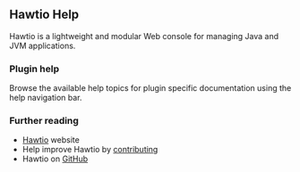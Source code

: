 ## Hawtio Help

Hawtio is a lightweight and modular Web console for managing Java and JVM applications.

### Plugin help

Browse the available help topics for plugin specific documentation using the help navigation bar.

### Further reading

- [Hawtio](https://hawt.io 'Hawtio') website
- Help improve Hawtio by [contributing](https://hawt.io/docs/contributing/)
- Hawtio on [GitHub](https://github.com/hawtio/hawtio)
